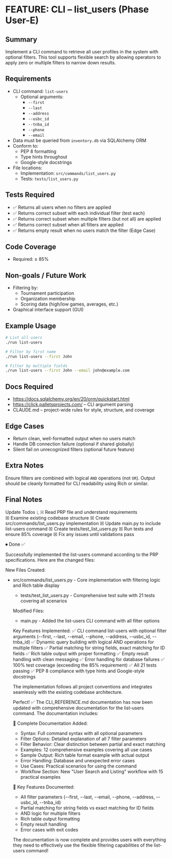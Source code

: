# FEATURE: CLI – list_users (Phase User-E)

## Summary

Implement a CLI command to retrieve all user profiles in the system with optional filters. This tool supports flexible search by allowing operators to apply zero or multiple filters to narrow down results.

## Requirements

- CLI command: `list-users`
  - Optional arguments:
    - `--first`
    - `--last`
    - `--address`
    - `--usbc_id`
    - `--tnba_id`
    - `--phone`
    - `--email`
- Data must be queried from `inventory.db` via SQLAlchemy ORM
- Conform to:
  - PEP 8 formatting
  - Type hints throughout
  - Google-style docstrings
- File locations:
  - Implementation: `src/commands/list_users.py`
  - Tests: `tests/list_users.py`

## Tests Required

- ✅ Returns all users when no filters are applied
- ✅ Returns correct subset with each individual filter (test each)
- ✅ Returns correct subset when multiple filters (but not all) are applied
- ✅ Returns correct subset when all filters are applied
- ✅ Returns empty result when no users match the filter (Edge Case)

## Code Coverage

- Required: ≥ 85%

## Non-goals / Future Work

- Filtering by:
  - Tournament participation
  - Organization membership
  - Scoring data (high/low games, averages, etc.)
- Graphical interface support (GUI)

## Example Usage

```bash
# List all users
./run list-users

# Filter by first name
./run list-users --first John

# Filter by multiple fields
./run list-users --first John --email john@example.com
```

## Docs Required

- https://docs.sqlalchemy.org/en/20/orm/quickstart.html
- https://click.palletsprojects.com/ – CLI argument parsing
- CLAUDE.md – project-wide rules for style, structure, and coverage

## Edge Cases

- Return clean, well-formatted output when no users match
- Handle DB connection failure (optional if shared globally)
- Silent fail on unrecognized filters (optional future feature)

## Extra Notes

Ensure filters are combined with logical `AND` operations (not `OR`). Output should be cleanly formatted for CLI readability using Rich or similar.

## Final Notes

Update Todos
⎿ ☒ Read PRP file and understand requirements  
 ☒ Examine existing codebase structure
☒ Create src/commands/list_users.py implementation
☒ Update main.py to include list-users command
☒ Create tests/test_list_users.py
☒ Run tests and ensure 85% coverage
☒ Fix any issues until validations pass

⏺ Done ✅

Successfully implemented the list-users command according to the PRP specifications. Here
are the changed files:

New Files Created:

- src/commands/list_users.py - Core implementation with filtering logic and Rich table
  display

  - tests/test_list_users.py - Comprehensive test suite with 21 tests covering all scenarios

  Modified Files:

  - main.py - Added the list-users CLI command with all filter options

  Key Features Implemented:
  ✅ CLI command list-users with optional filter arguments (--first, --last, --email, --phone,
  --address, --usbc_id, --tnba_id)
  ✅ Dynamic query building with logical AND operations for multiple filters
  ✅ Partial matching for string fields, exact matching for ID fields
  ✅ Rich table output with proper formatting
  ✅ Empty result handling with clean messaging
  ✅ Error handling for database failures
  ✅ 100% test coverage (exceeding the 85% requirement)
  ✅ All 21 tests passing
  ✅ PEP 8 compliance with type hints and Google-style docstrings

  The implementation follows all project conventions and integrates seamlessly with the
  existing codebase architecture.

  Perfect! ✅ The CLI_REFERENCE.md documentation has now been updated with comprehensive
  documentation for the list-users command. The documentation includes:

  📖 Complete Documentation Added:

  - Syntax: Full command syntax with all optional parameters
  - Filter Options: Detailed explanation of all 7 filter parameters
  - Filter Behavior: Clear distinction between partial and exact matching
  - Examples: 12 comprehensive examples covering all use cases
  - Sample Output: Rich table format example with actual output
  - Error Handling: Database and unexpected error cases
  - Use Cases: Practical scenarios for using the command
  - Workflow Section: New "User Search and Listing" workflow with 15 practical examples

  🎯 Key Features Documented:

  - All filter parameters (--first, --last, --email, --phone, --address, --usbc_id, --tnba_id)
  - Partial matching for string fields vs exact matching for ID fields
  - AND logic for multiple filters
  - Rich table output formatting
  - Empty result handling
  - Error cases with exit codes

  The documentation is now complete and provides users with everything they need to
  effectively use the flexible filtering capabilities of the list-users command!
